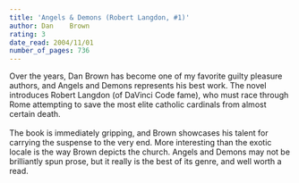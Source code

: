 ```yaml
---
title: 'Angels & Demons (Robert Langdon, #1)'
author: Dan    Brown
rating: 3
date_read: 2004/11/01
number_of_pages: 736
---
```


Over the years, Dan Brown has become one of my favorite guilty pleasure authors, and Angels and Demons represents his best work. The novel introduces Robert Langdon (of DaVinci Code fame), who must race through Rome attempting to save the most elite catholic cardinals from almost certain death.<br/><br/>The book is immediately gripping, and Brown showcases his talent for carrying the suspense to the very end. More interesting than the exotic locale is the way Brown depicts the church. Angels and Demons may not be brilliantly spun prose, but it really is the best of its genre, and well worth a read.